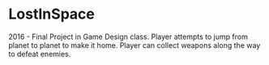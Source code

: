 # LostInSpace
2016 - Final Project in Game Design class. Player attempts to jump from planet to planet to make it home. Player can collect weapons along the way to defeat enemies.
